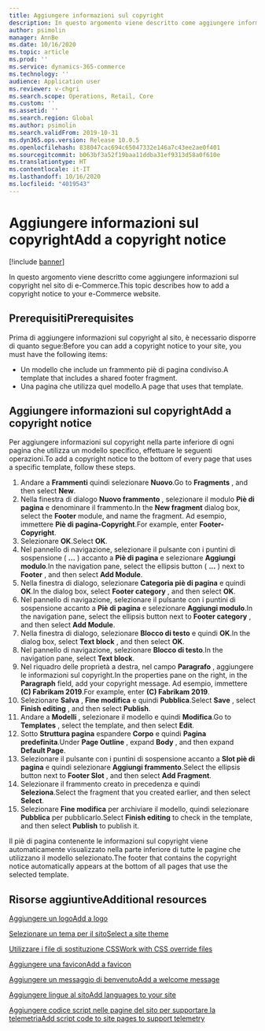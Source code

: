 ```yaml
---
title: Aggiungere informazioni sul copyright
description: In questo argomento viene descritto come aggiungere informazioni sul copyright nel sito di e-Commerce.
author: psimolin
manager: AnnBe
ms.date: 10/16/2020
ms.topic: article
ms.prod: ''
ms.service: dynamics-365-commerce
ms.technology: ''
audience: Application user
ms.reviewer: v-chgri
ms.search.scope: Operations, Retail, Core
ms.custom: ''
ms.assetid: ''
ms.search.region: Global
ms.author: psimolin
ms.search.validFrom: 2019-10-31
ms.dyn365.ops.version: Release 10.0.5
ms.openlocfilehash: 838047cac694c65047332e146a7c43ee2ae0f401
ms.sourcegitcommit: b063bf3a52f19baa11ddba31ef9313d58a0f610e
ms.translationtype: HT
ms.contentlocale: it-IT
ms.lasthandoff: 10/16/2020
ms.locfileid: "4019543"
---
```

# <a name="add-a-copyright-notice"></a><span data-ttu-id="fa2a4-103">Aggiungere informazioni sul copyright</span><span class="sxs-lookup"><span data-stu-id="fa2a4-103">Add a copyright notice</span></span>

[!include [banner](includes/banner.md)]

<span data-ttu-id="fa2a4-104">In questo argomento viene descritto come aggiungere informazioni sul copyright nel sito di e-Commerce.</span><span class="sxs-lookup"><span data-stu-id="fa2a4-104">This topic describes how to add a copyright notice to your e-Commerce website.</span></span>

## <a name="prerequisites"></a><span data-ttu-id="fa2a4-105">Prerequisiti</span><span class="sxs-lookup"><span data-stu-id="fa2a4-105">Prerequisites</span></span>

<span data-ttu-id="fa2a4-106">Prima di aggiungere informazioni sul copyright al sito, è necessario disporre di quanto segue:</span><span class="sxs-lookup"><span data-stu-id="fa2a4-106">Before you can add a copyright notice to your site, you must have the following items:</span></span>

- <span data-ttu-id="fa2a4-107">Un modello che include un frammento piè di pagina condiviso.</span><span class="sxs-lookup"><span data-stu-id="fa2a4-107">A template that includes a shared footer fragment.</span></span>
- <span data-ttu-id="fa2a4-108">Una pagina che utilizza quel modello.</span><span class="sxs-lookup"><span data-stu-id="fa2a4-108">A page that uses that template.</span></span>

## <a name="add-a-copyright-notice"></a><span data-ttu-id="fa2a4-109">Aggiungere informazioni sul copyright</span><span class="sxs-lookup"><span data-stu-id="fa2a4-109">Add a copyright notice</span></span>

<span data-ttu-id="fa2a4-110">Per aggiungere informazioni sul copyright nella parte inferiore di ogni pagina che utilizza un modello specifico, effettuare le seguenti operazioni.</span><span class="sxs-lookup"><span data-stu-id="fa2a4-110">To add a copyright notice to the bottom of every page that uses a specific template, follow these steps.</span></span>

1. <span data-ttu-id="fa2a4-111">Andare a **Frammenti** quindi selezionare **Nuovo**.</span><span class="sxs-lookup"><span data-stu-id="fa2a4-111">Go to **Fragments** , and then select **New**.</span></span>
1. <span data-ttu-id="fa2a4-112">Nella finestra di dialogo **Nuovo frammento** , selezionare il modulo **Piè di pagina** e denominare il frammento.</span><span class="sxs-lookup"><span data-stu-id="fa2a4-112">In the **New fragment** dialog box, select the **Footer** module, and name the fragment.</span></span> <span data-ttu-id="fa2a4-113">Ad esempio, immettere **Piè di pagina-Copyright**.</span><span class="sxs-lookup"><span data-stu-id="fa2a4-113">For example, enter **Footer-Copyright**.</span></span>
1. <span data-ttu-id="fa2a4-114">Selezionare **OK**.</span><span class="sxs-lookup"><span data-stu-id="fa2a4-114">Select **OK**.</span></span>
1. <span data-ttu-id="fa2a4-115">Nel pannello di navigazione, selezionare il pulsante con i puntini di sospensione ( **...** ) accanto a **Piè di pagina** e selezionare **Aggiungi modulo**.</span><span class="sxs-lookup"><span data-stu-id="fa2a4-115">In the navigation pane, select the ellipsis button ( **...** ) next to **Footer** , and then select **Add Module**.</span></span>
1. <span data-ttu-id="fa2a4-116">Nella finestra di dialogo, selezionare **Categoria piè di pagina** e quindi **OK**.</span><span class="sxs-lookup"><span data-stu-id="fa2a4-116">In the dialog box, select **Footer category** , and then select **OK**.</span></span>
1. <span data-ttu-id="fa2a4-117">Nel pannello di navigazione, selezionare il pulsante con i puntini di sospensione accanto a **Piè di pagina** e selezionare **Aggiungi modulo**.</span><span class="sxs-lookup"><span data-stu-id="fa2a4-117">In the navigation pane, select the ellipsis button next to **Footer category** , and then select **Add Module**.</span></span>
1. <span data-ttu-id="fa2a4-118">Nella finestra di dialogo, selezionare **Blocco di testo** e quindi **OK**.</span><span class="sxs-lookup"><span data-stu-id="fa2a4-118">In the dialog box, select **Text block** , and then select **OK**.</span></span>
1. <span data-ttu-id="fa2a4-119">Nel pannello di navigazione, selezionare **Blocco di testo**.</span><span class="sxs-lookup"><span data-stu-id="fa2a4-119">In the navigation pane, select **Text block**.</span></span>
1. <span data-ttu-id="fa2a4-120">Nel riquadro delle proprietà a destra, nel campo **Paragrafo** , aggiungere le informazioni sul copyright.</span><span class="sxs-lookup"><span data-stu-id="fa2a4-120">In the properties pane on the right, in the **Paragraph** field, add your copyright message.</span></span> <span data-ttu-id="fa2a4-121">Ad esempio, immettere **(C) Fabrikam 2019**.</span><span class="sxs-lookup"><span data-stu-id="fa2a4-121">For example, enter **(C) Fabrikam 2019**.</span></span>
1. <span data-ttu-id="fa2a4-122">Selezionare **Salva** , **Fine modifica** e quindi **Pubblica**.</span><span class="sxs-lookup"><span data-stu-id="fa2a4-122">Select **Save** , select **Finish editing** , and then select **Publish**.</span></span>
1. <span data-ttu-id="fa2a4-123">Andare a **Modelli** , selezionare il modello e quindi **Modifica**.</span><span class="sxs-lookup"><span data-stu-id="fa2a4-123">Go to **Templates** , select the template, and then select **Edit**.</span></span>
1. <span data-ttu-id="fa2a4-124">Sotto **Struttura pagina** espandere **Corpo** e quindi **Pagina predefinita**.</span><span class="sxs-lookup"><span data-stu-id="fa2a4-124">Under **Page Outline** , expand **Body** , and then expand **Default Page**.</span></span>
1. <span data-ttu-id="fa2a4-125">Selezionare il pulsante con i puntini di sospensione accanto a **Slot piè di pagina** e quindi selezionare **Aggiungi frammento**.</span><span class="sxs-lookup"><span data-stu-id="fa2a4-125">Select the ellipsis button next to **Footer Slot** , and then select **Add Fragment**.</span></span>
1. <span data-ttu-id="fa2a4-126">Selezionare il frammento creato in precedenza e quindi **Seleziona**.</span><span class="sxs-lookup"><span data-stu-id="fa2a4-126">Select the fragment that you created earlier, and then select **Select**.</span></span>
1. <span data-ttu-id="fa2a4-127">Selezionare **Fine modifica** per archiviare il modello, quindi selezionare **Pubblica** per pubblicarlo.</span><span class="sxs-lookup"><span data-stu-id="fa2a4-127">Select **Finish editing** to check in the template, and then select **Publish** to publish it.</span></span>

<span data-ttu-id="fa2a4-128">Il piè di pagina contenente le informazioni sul copyright viene automaticamente visualizzato nella parte inferiore di tutte le pagine che utilizzano il modello selezionato.</span><span class="sxs-lookup"><span data-stu-id="fa2a4-128">The footer that contains the copyright notice automatically appears at the bottom of all pages that use the selected template.</span></span>

## <a name="additional-resources"></a><span data-ttu-id="fa2a4-129">Risorse aggiuntive</span><span class="sxs-lookup"><span data-stu-id="fa2a4-129">Additional resources</span></span>

[<span data-ttu-id="fa2a4-130">Aggiungere un logo</span><span class="sxs-lookup"><span data-stu-id="fa2a4-130">Add a logo</span></span>](add-logo.md)

[<span data-ttu-id="fa2a4-131">Selezionare un tema per il sito</span><span class="sxs-lookup"><span data-stu-id="fa2a4-131">Select a site theme</span></span>](select-site-theme.md)

[<span data-ttu-id="fa2a4-132">Utilizzare i file di sostituzione CSS</span><span class="sxs-lookup"><span data-stu-id="fa2a4-132">Work with CSS override files</span></span>](css-override-files.md)

[<span data-ttu-id="fa2a4-133">Aggiungere una favicon</span><span class="sxs-lookup"><span data-stu-id="fa2a4-133">Add a favicon</span></span>](add-favicon.md)

[<span data-ttu-id="fa2a4-134">Aggiungere un messaggio di benvenuto</span><span class="sxs-lookup"><span data-stu-id="fa2a4-134">Add a welcome message</span></span>](add-welcome-message.md)

[<span data-ttu-id="fa2a4-135">Aggiungere lingue al sito</span><span class="sxs-lookup"><span data-stu-id="fa2a4-135">Add languages to your site</span></span>](add-languages-to-site.md)

[<span data-ttu-id="fa2a4-136">Aggiungere codice script nelle pagine del sito per supportare la telemetria</span><span class="sxs-lookup"><span data-stu-id="fa2a4-136">Add script code to site pages to support telemetry</span></span>](add-telemetry.md)

